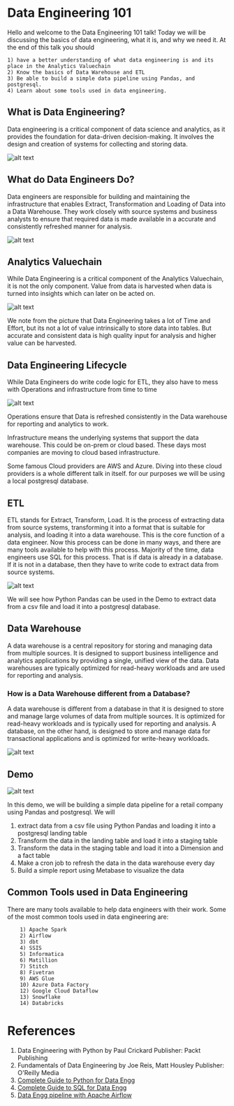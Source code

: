 
# Data Engineering 101

Hello and welcome to the Data Engineering 101 talk! 
Today we will be discussing the basics of data engineering, what it is, and why we need it. 
At the end of this talk you should 

    1) have a better understanding of what data engineering is and its place in the Analytics Valuechain
    2) Know the basics of Data Warehouse and ETL
    3) Be able to build a simple data pipeline using Pandas, and postgresql.
    4) Learn about some tools used in data engineering.

## What is Data Engineering?

Data engineering is a critical component of data science and analytics, as it provides the foundation for data-driven decision-making.
It involves the design and creation of systems for collecting and storing data. 

![alt text](/pics/DE1.jpeg)

## What do Data Engineers Do?

Data engineers are responsible for building and maintaining the infrastructure that enables Extract, Transformation and Loading of Data into a Data Warehouse.
They work closely with source systems and business analysts to ensure that required data is made available in a accurate and consistently refreshed manner for analysis.

![alt text](/pics/DE8.jpeg)

## Analytics Valuechain

While Data Engineering is a critical component of the Analytics Valuechain, it is not the only component. Value from data is harvested when data is turned into insights which can later on be acted on.

![alt text](/pics/DE4.jpeg)

We note from the picture that Data Engineering takes a lot of Time and Effort, but its not a lot of value intrinsically to store data into tables. 
But accurate and consistent data is high quality input for analysis and higher value can be harvested.

## Data Engineering Lifecycle

While Data Engineers do write code logic for ETL, they also have to mess with Operations and infrastructure from time to time

![alt text](/pics/DE7.jpeg)

Operations ensure that Data is refreshed consistently in the Data warehouse for reporting and analytics to work. 

Infrastructure means the underlying systems that support the data warehouse. This could be on-prem or cloud based. These days most companies are moving to cloud based infrastructure.

Some famous Cloud providers are AWS and Azure. Diving into these cloud providers is a whole different talk in itself. for our purposes we will be using a local postgresql database.

## ETL

ETL stands for Extract, Transform, Load. 
It is the process of extracting data from source systems, transforming it into a format that is suitable for analysis, and loading it into a data warehouse.
This is the core function of a data engineer.
Now this process can be done in many ways, and there are many tools available to help with this process.
Majority of the time, data engineers use SQL for this process. That is if data is already in a database. If it is not in a database, then they have to write code to extract data from source systems.

![alt text](/pics/DE2.jpeg)

We will see how Python Pandas can be used in the Demo to extract data from a csv file and load it into a postgresql database.

## Data Warehouse

A data warehouse is a central repository for storing and managing data from multiple sources.
It is designed to support business intelligence and analytics applications by providing a single, unified view of the data.
Data warehouses are typically optimized for read-heavy workloads and are used for reporting and analysis.

### How is a Data Warehouse different from a Database?

A data warehouse is different from a database in that it is designed to store and manage large volumes of data from multiple sources.
It is optimized for read-heavy workloads and is typically used for reporting and analysis.
A database, on the other hand, is designed to store and manage data for transactional applications and is optimized for write-heavy workloads.

![alt text](/pics/DE5.jpeg)

## Demo

![alt text](/pics/DE6.jpeg)

In this demo, we will be building a simple data pipeline for a retail company using Pandas and postgresql.
We will 

1) extract data from a csv file using Python Pandas and loading it into a postgresql landing table
2) Transform the data in the landing table and load it into a staging table
3) Transform the data in the staging table and load it into a Dimension and a fact table
4) Make a cron job to refresh the data in the data warehouse every day
5) Build a simple report using Metabase to visualize the data

## Common Tools used in Data Engineering

There are many tools available to help data engineers with their work.
Some of the most common tools used in data engineering are:
```
    1) Apache Spark
    2) Airflow
    3) dbt
    4) SSIS
    5) Informatica
    6) Matillion
    7) Stitch
    8) Fivetran
    9) AWS Glue
    10) Azure Data Factory
    12) Google Cloud Dataflow
    13) Snowflake
    14) Databricks
```

# References

1) Data Engineering with Python by Paul Crickard Publisher: Packt Publishing
2) Fundamentals of Data Engineering by Joe Reis, Matt Housley Publisher: O'Reilly Media
3) [Complete Guide to Python for Data Engg](https://www.linkedin.com/learning/complete-guide-to-python-for-data-engineering-from-beginner-to-advanced/)
4) [Complete Guide to SQL for Data Engg](https://www.linkedin.com/learning/complete-guide-to-sql-for-data-engineering-from-beginner-to-advanced/)
5) [Data Engg pipeline with Apache Airflow](https://www.linkedin.com/learning/data-engineering-pipeline-management-with-apache-airflow/)

